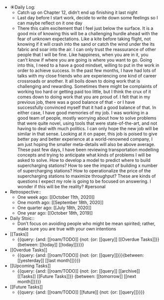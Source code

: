 - ☀️Daily Log:
    - Catch up on Chapter 12, didn’t end up finishing it last night
    - Last day before I start work, decide to write down some feelings so I can maybe reflect on it one day 
    - There this calm excitement that I feel just below the surface. It is a good mix of knowing this will be a challenging hurdle ahead with the fear of unknown expectations. Like a kite before taking flight, not knowing if it will crash into the sand or catch the wind under the its fabric and soar into the air. I can only trust the reassurance of other people that I will be fine. Like happiness, when you are in it, you can’t know if where you are going is where you want to go. Going into this, I need to a have a good mindset, willing to put in the work in order to achieve success. In the past few months, I have had lots of talks with my close friends who are experiencing one kind of career crossroads or another. It all boils down to doing work that is challenging and rewarding. Sometimes there might be complaints of working too hard or getting paid too little, but I think the crux of it comes down to doing work that you are proud of. I felt that in my previous job, there was a good balance of that - or I have successfully convinced myself that it had a good balance of that. In either case, I have good memories of my job. I was working in a good team of people, mostly worrying about how to solve problems that were quite novel, using tools that were state-of-the-art, and not having to deal with much politics. I can only hope the new job will be similar in that sense. Looking at it on paper, this job is poised to give better pay and better experience at a world-renowned company, I am just hoping the smaller meta-details will also be above average. These past few days, I have been reviewing transportation modelling concepts and trying to anticipate what kinds of problems I will be asked to solve. How to develop a model to predict where to build supercharging stations? How to see the impact of building x number of supercharging stations? How to operationalize the price of the supercharging stations to maximize throughput? These are kinds of questions I expect my role is going to be focused on answering. I wonder if this will be the reality? #personal
- Retrospective::
    - One week ago: [[October 11th, 2020]]
    - One month ago: [[September 18th, 2020]]
    - One quarter ago: [[July 18th, 2020]]
    - One year ago: [[October 18th, 2019]]
- Daily Stoic::
    - Don’t focus on avoiding people who might be mean spirited; rather, make sure you are true with your own intentions
- [[Tasks]]
    - {{query: {and: [[roam/TODO]] {not: {or: [[query]] [[Overdue Tasks]]}} {between: [[today]] [[today]]}}}}
- [[Overdue Tasks]]
    - {{query: {and: [[roam/TODO]] {not: {or: [[query]]}}}{between: [[yesterday]] [[last month]]}}}}
- [[Upcoming Tasks]]
    - {{query: {and: [[roam/TODO]] {not: {or: [[query]] [[archive]] [[Tasks]] [[Future Tasks]]}} {between: [[tomorrow]] [[next month]]}}}}
- [[Future Tasks]]
    - {{query: {and: [[roam/TODO]] [[future]] {not: {or: [[query]]}}}}
